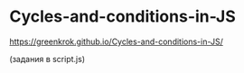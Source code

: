 # Cycles-and-conditions-in-JS
https://greenkrok.github.io/Cycles-and-conditions-in-JS/

(задания в script.js)
